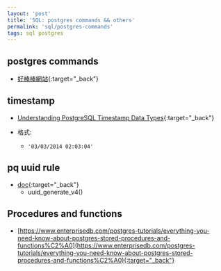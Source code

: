 ```yaml
---
layout: 'post'
title: 'SQL: postgres commands && others'
permalink: 'sql/postgres-commands'
tags: sql postgres
---
```


## postgres commands

- [好棒棒網站](https://www.postgresqltutorial.com/psql-commands/){:target="_back"}


## timestamp

- [Understanding PostgreSQL Timestamp Data Types](https://www.postgresqltutorial.com/postgresql-timestamp/){:target="_back"}

- 格式:
   - `'03/03/2014 02:03:04'`

## pq uuid rule

- [doc](https://www.postgresql.org/docs/9.4/uuid-ossp.html){:target="_back"}
   - uuid_generate_v4()

## Procedures and functions 

- [https://www.enterprisedb.com/postgres-tutorials/everything-you-need-know-about-postgres-stored-procedures-and-functions%C2%A0](https://www.enterprisedb.com/postgres-tutorials/everything-you-need-know-about-postgres-stored-procedures-and-functions%C2%A0){:target="_back"}